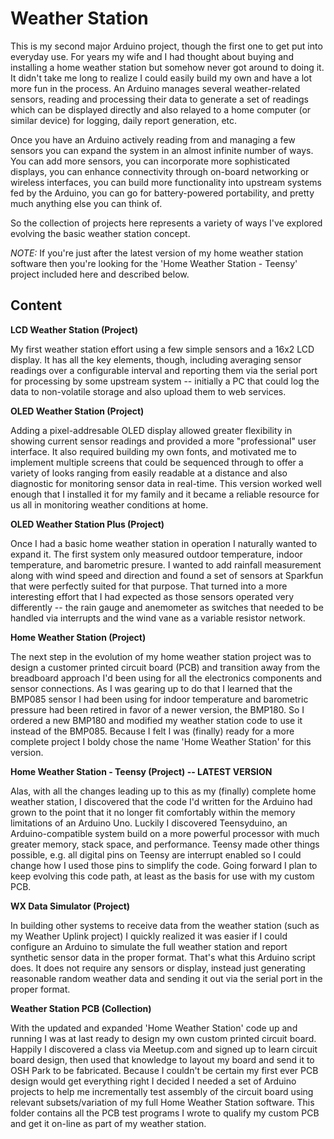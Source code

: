 Weather Station
===============

This is my second major Arduino project, though the first one to
get put into everyday use.  For years my wife and I had thought
about buying and installing a home weather station but somehow never
got around to doing it.  It didn't take me long to realize I could
easily build my own and have a lot more fun in the process.  An
Arduino manages several weather-related sensors, reading and
processing their data to generate a set of readings which can be
displayed directly and also relayed to a home computer (or similar
device) for logging, daily report generation, etc.

Once you have an Arduino actively reading from and managing a few
sensors you can expand the system in an almost infinite number of
ways.  You can add more sensors, you can incorporate more sophisticated
displays, you can enhance connectivity through on-board networking
or wireless interfaces, you can build more functionality into
upstream systems fed by the Arduino, you can go for battery-powered
portability, and pretty much anything else you can think of.

So the collection of projects here represents a variety of ways
I've explored evolving the basic weather station concept.

*NOTE:* If you're just after the latest version of my home weather
station software then you're looking for the 'Home Weather Station - Teensy'
project included here and described below.

## Content

**LCD Weather Station (Project)**

My first weather station effort using a few simple sensors and a
16x2 LCD display.  It has all the key elements, though, including
averaging sensor readings over a configurable interval and reporting
them via the serial port for processing by some upstream system --
initially a PC that could log the data to non-volatile storage and
also upload them to web services.

**OLED Weather Station (Project)**

Adding a pixel-addresable OLED display allowed greater flexibility
in showing current sensor readings and provided a more "professional"
user interface. It also required building my own fonts, and motivated
me to implement multiple screens that could be sequenced through
to offer a variety of looks ranging from easily readable at a
distance and also diagnostic for monitoring sensor data in real-time.
This version worked well enough that I installed it for my family
and it became a reliable resource for us all in monitoring weather
conditions at home.

**OLED Weather Station Plus (Project)**

Once I had a basic home weather station in operation I naturally
wanted to expand it.  The first system only measured outdoor
temperature, indoor temperature, and barometric presure.  I wanted
to add rainfall measurement along with wind speed and direction and
found a set of sensors at Sparkfun that were perfectly suited for
that purpose. That turned into a more interesting effort that I had
expected as those sensors operated very differently -- the rain gauge
and anemometer as switches that needed to be handled via interrupts
and the wind vane as a variable resistor network.

**Home Weather Station (Project)**

The next step in the evolution of my home weather station project
was to design a customer printed circuit board (PCB) and transition away
from the breadboard approach I'd been using for all the electronics
components and sensor connections.  As I was gearing up to do that
I learned that the BMP085 sensor I had been using for indoor
temperature and barometric pressure had been retired in favor of
a newer version, the BMP180.  So I ordered
a new BMP180 and modified my weather station code to use it instead of the
BMP085.  Because I felt I was (finally) ready for a more complete project I
boldy chose the name 'Home Weather Station' for this version.  

**Home Weather Station - Teensy (Project) -- LATEST VERSION**

Alas, with all the changes leading up to this as my (finally)
complete home weather station, I discovered that the code I'd written
for the Arduino had grown to the point that it no longer fit
comfortably within the memory limitations of an Arduino Uno.  Luckily
I discovered Teensyduino, an Arduino-compatible system build on a
more powerful processor with much greater memory, stack space, and
performance. Teensy made other things possible, e.g. all digital
pins on Teensy are interrupt enabled so I could change how I used
those pins to simplify the code.  Going forward I plan to keep
evolving this code path, at least as the basis for use with my
custom PCB.

**WX Data Simulator (Project)**

In building other systems to receive data from the weather station 
(such as my Weather Uplink project) I quickly realized it was easier
if I could configure an Arduino to simulate the full weather station
and report synthetic sensor data in the proper format.  That's what
this Arduino script does. It does not require any sensors or display,
instead just generating reasonable random weather data and sending it
out via the serial port in the proper format.

**Weather Station PCB (Collection)**

With the updated and expanded 'Home Weather Station' code up and running
I was at last ready to design my own custom printed circuit board.  Happily 
I discovered a class via Meetup.com and signed up to learn circuit 
board design, then used that knowledge to layout my board and send it to OSH
Park to be fabricated.  Because I couldn't be certain my first ever PCB
design would get everything right I decided I  needed a set of Arduino
projects to help me incrementally test assembly of the circuit board 
using relevant subsets/variation of my full Home Weather Station software.
This folder contains all the PCB test programs I wrote to qualify my
custom PCB and get it on-line as part of my weather station.
